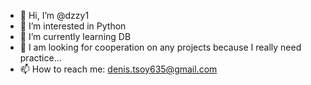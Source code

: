- 👋 Hi, I’m @dzzy1
- 👀 I’m interested in Python
- 🌱 I’m currently learning DB
- 💞️ I am looking for cooperation on any projects because I really need practice...
- 📫 How to reach me: denis.tsoy635@gmail.com

<!---
dzzy1/dzzy1 is a ✨ special ✨ repository because its `README.md` (this file) appears on your GitHub profile.
You can click the Preview link to take a look at your changes.
--->
